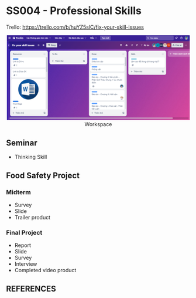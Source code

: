 # SS004 - Professional Skills

Trello: https://trello.com/b/huYZ5slC/fix-your-skill-issues

<div align="center">
   <img src="Images/Trello_overview.png" alt="Trello Workspace"" width="500"/>
</div>

<div align="center">
   Workspace
</div>

## Seminar
+ Thinking Skill

## Food Safety Project
### Midterm
   + Survey
   + Slide
   + Trailer product

### Final Project
   + Report
   + Slide
   + Survey
   + Interview
   + Completed video product

## REFERENCES
